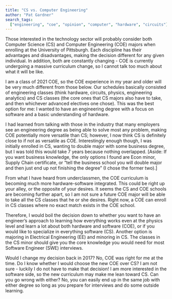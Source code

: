 ```yaml
---
title: "CS vs. Computer Engineering"
author: "Pat Gardner"
search_tags:
  ["engineering", "coe", "opinion", "computer", "hardware", "circuits"]
---
```


Those interested in the technology sector will probably consider both Computer Science (CS) and Computer Engineering (COE) majors when enrolling at the University of Pittsburgh. Each discipline has their advantages and disadvantages, making the decision different for any given individual. In addition, both are constantly changing - COE is currently undergoing a massive curriculum change, so I cannot talk too much about what it will be like.

I am a class of 2021 COE, so the COE experience in my year and older will be very much different from those below. Our schedules basically consisted of engineering classes (think hardware, circuits, physics, engineering analytics) and CS classes (the core ones that CS majors also have to take, and then whichever advanced electives one chose). This was the best option for me: I wanted to have an engineering degree with a focus on software and a basic understanding of hardware.

I had learned from talking with those in the industry that many employers see an engineering degree as being able to solve most any problem, making COE potentially more versatile than CS; however, I now think CS is definitely close to if not as versatile as COE. Interestingly enough though, I was initially enrolled in CS, wanting to double major with some business degree, but I was told this would take 7 years because nothing overlapped. [Aside: If you want business knowledge, the only options I found are Econ minor, Supply Chain certificate, or “tell the business school you will double major and then just end up not finishing the degree” (I chose the former two).]

From what I have heard from underclassmen, the COE curriculum is becoming much more hardware-software integrated. This could be right up your alley, or the opposite of your desires. It seems the CS and COE schools are becoming further apart, so I am not sure a future COE major will be able to take all the CS classes that he or she desires. Right now, a COE can enroll in CS classes where no exact match exists in the COE school.

Therefore, I would boil the decision down to whether you want to have an engineer’s approach to learning how everything works even at the physics level and learn a lot about both hardware and software (COE), or if you would like to specialize in everything software (CS). Another option is majoring in Electrical Engineering (EE) and minoring in CS. The classes in the CS minor should give you the core knowledge you would need for most Software Engineer (SWE) interviews.

Would I change my decision back in 2017? No, COE was right for me at the time.
Do I know whether I would choose the new COE over CS? I am not sure - luckily I do not have to make that decision! I am more interested in the software side, so the new curriculum may make me lean toward CS.
Can you go wrong with either? No, you can easily end up in the same job with either degree so long as you prepare for interviews and do some outside learning.
